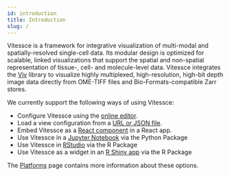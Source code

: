 ```yaml
---
id: introduction
title: Introduction
slug: /
---
```



Vitessce is a framework for integrative visualization of multi-modal and spatially-resolved single-cell data. Its modular design is optimized for scalable, linked visualizations that support the spatial and non-spatial representation of tissue-, cell- and molecule-level data. Vitessce integrates the [Viv](http://viv.gehlenborglab.org/) library to visualize highly multiplexed, high-resolution, high-bit depth image data directly from OME-TIFF files and Bio-Formats-compatible Zarr stores.


We currently support the following ways of using Vitessce:

- Configure Vitessce using the [online editor](/#?edit=true).
- Load a view configuration from a [URL or JSON file](/#?edit=true).
- Embed Vitessce as a [React component](/docs/js-overview/) in a React app.
- Use Vitessce in a [Jupyter Notebook](/docs/platforms/#python-jupyter-widget) via the Python Package
- Use Vitessce in [RStudio](http://localhost:3001/docs/platforms/#r-htmlwidget) via the R Package
- Use Vitessce as a widget in an [R Shiny app](http://localhost:3001/docs/platforms/#r-htmlwidget) via the R Package

The [Platforms](/docs/platforms/) page contains more information about these options.